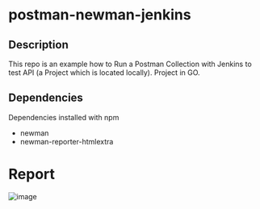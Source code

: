 # postman-newman-jenkins

## Description

This repo is an example how to Run a Postman Collection with Jenkins to test API (a Project which is located locally).
Project in GO.

## Dependencies
Dependencies installed with npm
* newman
* newman-reporter-htmlextra


# Report

![image](https://user-images.githubusercontent.com/32901911/126568971-585abddb-6b7b-4a54-89e4-a6cb9461c26d.png)

